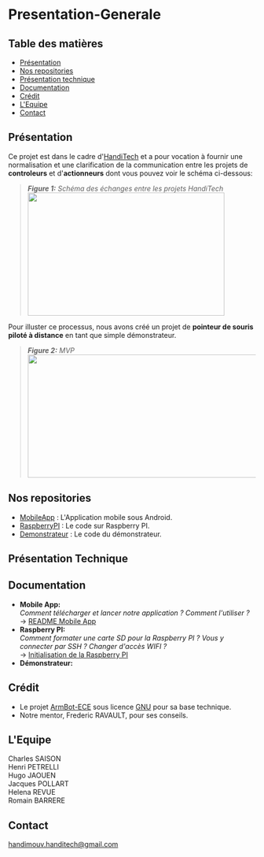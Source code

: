 # Presentation-Generale
## Table des matières
- [Présentation](#pres)
- [Nos repositories](#repos)
- [Présentation technique](#tech)
- [Documentation](#docu)
- [Crédit](#cred)
- [L'Equipe](#team)
- [Contact](#contact)

## <a name="pres"/>Présentation
Ce projet est dans le cadre d'[HandiTech](https://handitech-france.fr/) et a pour vocation à fournir une normalisation et une clarification de la communication entre les projets de **controleurs** et d'**actionneurs** dont vous pouvez voir le schéma ci-dessous:<br>
> ***Figure 1:** Schéma des échanges entre les projets HandiTech<br>*
> <image width=400 height=250 src="https://github.com/HandiMouv/Presentation-Generale/blob/main/IMAGES/SchemaDesParties.png"/><br>

Pour illuster ce processus, nous avons créé un projet de **pointeur de souris piloté à distance** en tant que simple démonstrateur.<br>
> ***Figure 2:** MVP<br>*
> <image width=800 height=250 src="https://github.com/HandiMouv/Presentation-Generale/blob/main/IMAGES/MVP.PNG"/><br>

## <a name="repos"/>Nos repositories
- [MobileApp](https://github.com/HandiMouv/MobileApp) : L'Application mobile sous Android.
- [RaspberryPI](https://github.com/HandiMouv/RaspberryPI) : Le code sur Raspberry PI.
- [Demonstrateur](https://github.com/HandiMouv/Demonstrateur) : Le code du démonstrateur.

## <a name="tech"/>Présentation Technique

## <a name="docu"/>Documentation
- **Mobile App:**<br>
*Comment télécharger et lancer notre application ? Comment l'utiliser ?*<br>
-> [README Mobile App](https://github.com/HandiMouv/MobileApp#readme)<br>
- **Raspberry PI:**<br>
*Comment formater une carte SD pour la Raspberry PI ? Vous y connecter par SSH ? Changer d'accès WIFI ?*<br>
-> [Initialisation de la Raspberry PI](https://github.com/HandiMouv/Presentation-Generale/blob/main/DOCUMENTATION/Configuration%20Raspberry%20PI.pdf)<br>
- **Démonstrateur:**<br>

## <a name="cred"/>Crédit
- Le projet [ArmBot-ECE](https://github.com/ArmBot-ECE) sous licence [GNU](https://github.com/HandiMouv/Presentation-Generale/blob/main/LICENSE) pour sa base technique.
- Notre mentor, Frederic RAVAULT, pour ses conseils.

## <a name="team"/>L'Equipe
Charles SAISON<br>
Henri PETRELLI<br>
Hugo JAOUEN<br>
Jacques POLLART<br>
Helena REVUE<br>
Romain BARRERE<br>

## <a name="contact"/>Contact
handimouv.handitech@gmail.com


